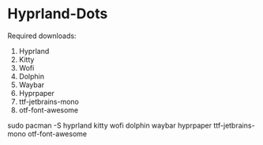 # Hyprland-Dots
Required downloads:

1. Hyprland
2. Kitty
3. Wofi
4. Dolphin
5. Waybar
6. Hyprpaper
7. ttf-jetbrains-mono
8. otf-font-awesome

sudo pacman -S hyprland kitty wofi dolphin waybar hyprpaper ttf-jetbrains-mono otf-font-awesome
